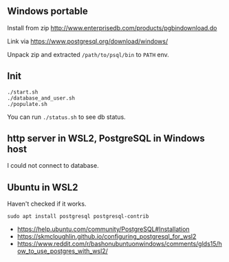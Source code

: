 ## Windows portable

Install from zip http://www.enterprisedb.com/products/pgbindownload.do

Link via https://www.postgresql.org/download/windows/

Unpack zip and extracted `/path/to/psql/bin` to `PATH` env.

## Init

```shell
./start.sh
./database_and_user.sh
./populate.sh
```

You can run `./status.sh` to see db status.

## http server in WSL2, PostgreSQL in Windows host

I could not connect to database.

## Ubuntu in WSL2

Haven't checked if it works.

`sudo apt install postgresql postgresql-contrib`

- https://help.ubuntu.com/community/PostgreSQL#Installation
- https://skmcloughlin.github.io/configuring_postgresql_for_wsl2
- https://www.reddit.com/r/bashonubuntuonwindows/comments/glds15/how_to_use_postgres_with_wsl2/
